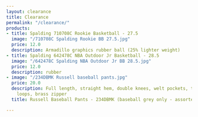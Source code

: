 ```yaml
---
layout: clearance
title: Clearance
permalink: "/clearance/"
products:
- title: Spalding 710708C Rookie Basketball - 27.5
  image: "/710708C Spalding Rookie BB 27.5.jpg"
  price: 12.0
  description: Armadillo graphics rubber ball (25% lighter weight)
- title: Spalding 642478C NBA Outdoor Jr Basketball - 28.5
  image: "/642478C Spalding NBA Outdoor Jr BB 28.5.jpg"
  price: 12.0
  description: rubber
- image: "/234DBMK Russell baseball pants.jpg"
  price: 20.0
  description: Full length, straight hem, double knees, welt pockets, tunnel belt
    loops, brass zipper
  title: Russell Baseball Pants - 234DBMK (baseball grey only - assorted sizes)

---
```

